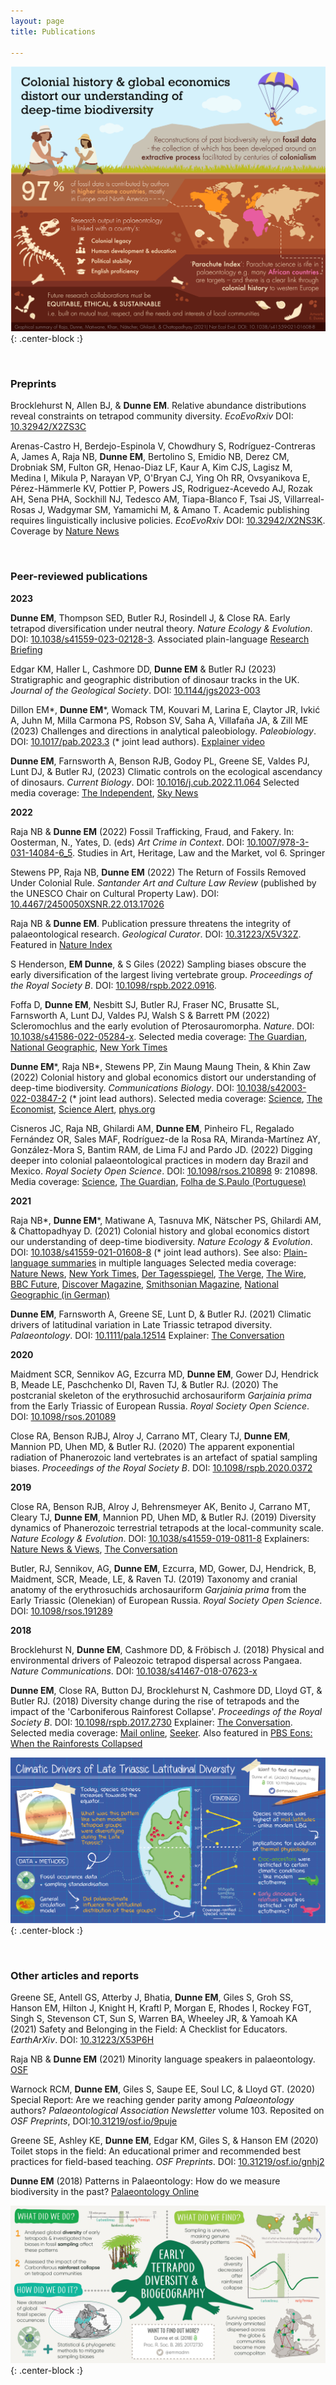 ```yaml
---
layout: page
title: Publications

---
```


![RajaDunneetalNatEcolEvol2021](/assets/img/graphic_NEE_2021.png){: .center-block :}


<br/>

### Preprints

Brocklehurst N, Allen BJ, & **Dunne EM**. Relative abundance distributions reveal constraints on tetrapod community diversity. *EcoEvoRxiv* DOI: [10.32942/X2ZS3C](https://ecoevorxiv.org/repository/view/5827/)

Arenas-Castro H, Berdejo-Espinola V, Chowdhury S, Rodríguez-Contreras A, James A, Raja NB, **Dunne EM**, Bertolino S, Emidio NB, Derez CM, Drobniak SM, Fulton GR, Henao-Diaz LF, Kaur A, Kim CJS, Lagisz M, Medina I, Mikula P, Narayan VP, O'Bryan CJ, Ying Oh RR, Ovsyanikova E, Pérez-Hämmerle KV, Pottier P, Powers JS, Rodriguez-Acevedo AJ, Rozak AH, Sena PHA, Sockhill NJ, Tedesco AM, Tiapa-Blanco F, Tsai JS, Villarreal-Rosas J, Wadgymar SM, Yamamichi M, & Amano T. Academic publishing requires linguistically inclusive policies. *EcoEvoRxiv* DOI: [10.32942/X2NS3K](https://ecoevorxiv.org/repository/view/5475/). 
Coverage by [Nature News](https://www.nature.com/articles/d41586-023-02529-1)


<br/>

### Peer-reviewed publications


**2023**

**Dunne EM**, Thompson SED, Butler RJ, Rosindell J, & Close RA. Early tetrapod diversification under neutral theory. *Nature Ecology & Evolution*. DOI: [10.1038/s41559-023-02128-3](https://www.nature.com/articles/s41559-023-02128-3). Associated plain-language [Research Briefing](https://www.nature.com/articles/s41559-023-02138-1)


Edgar KM, Haller L, Cashmore DD, **Dunne EM** & Butler RJ (2023) Stratigraphic and geographic distribution of dinosaur tracks in the UK. *Journal of the Geological Society*. DOI: [10.1144/jgs2023-003](https://doi.org/10.1144/jgs2023-003) 


Dillon EM\*, **Dunne EM**\*, Womack TM, Kouvari M, Larina E, Claytor JR, Ivkić A, Juhn M, Milla Carmona PS, Robson SV, Saha A, Villafaña JA, & Zill ME (2023) Challenges and directions in analytical paleobiology. *Paleobiology*. DOI: [10.1017/pab.2023.3](https://doi.org/10.1017/pab.2023.3) (\* joint lead authors). [Explainer video](https://www.youtube.com/watch?v=0jnxVGT3DaM&ab_channel=MirantaKouvari)


**Dunne EM**, Farnsworth A, Benson RJB, Godoy PL, Greene SE, Valdes PJ, Lunt DJ, & Butler RJ, (2023) Climatic controls on the ecological ascendancy of dinosaurs. *Current Biology*. DOI: [10.1016/j.cub.2022.11.064](https://doi.org/10.1016/j.cub.2022.11.064)
Selected media coverage: [The Independent](https://www.independent.co.uk/climate-change/dinosaurs-climate-change-b2246503.html), [Sky News](https://news.sky.com/story/life-finds-a-way-how-climate-change-helped-dinosaur-success-story-12769423)



**2022**


Raja NB & **Dunne EM** (2022) Fossil Trafficking, Fraud, and Fakery. In: Oosterman, N., Yates, D. (eds) *Art Crime in Context*. DOI: [10.1007/978-3-031-14084-6_5](https://doi.org/10.1007/978-3-031-14084-6_5). Studies in Art, Heritage, Law and the Market, vol 6. Springer


Stewens PP, Raja NB, **Dunne EM** (2022) The Return of Fossils Removed Under Colonial Rule. *Santander Art and Culture Law Review* (published by the UNESCO Chair on Cultural Property Law). DOI: [10.4467/2450050XSNR.22.013.17026](https://www.ejournals.eu/SAACLR/2022/2-2022/art/22616) 


Raja NB & **Dunne EM**. Publication pressure threatens the integrity of palaeontological research. *Geological Curator*. DOI:  [10.31223/X5V32Z](https://eartharxiv.org/repository/view/2414/). 
Featured in [Nature Index](https://www.nature.com/articles/d41586-022-03745-x)


S Henderson, **EM Dunne**, & S Giles (2022) Sampling biases obscure the early diversification of the largest living vertebrate group. *Proceedings of the Royal Society B*. DOI: [10.1098/rspb.2022.0916](https://royalsocietypublishing.org/doi/10.1098/rspb.2022.0916).


Foffa D, **Dunne EM**, Nesbitt SJ, Butler RJ, Fraser NC, Brusatte SL, Farnsworth A, Lunt DJ, Valdes PJ, Walsh S & Barrett PM (2022) Scleromochlus and the early evolution of
Pterosauromorpha. *Nature*. DOI: [10.1038/s41586-022-05284-x](https://doi.org/10.1038/s41586-022-05284-x).
Selected media coverage: [The Guardian](https://www.theguardian.com/science/2022/oct/05/scleromochlus-taylori-reptile-unearthed-scotland-related-pterosaurs), [National Geographic](https://www.nationalgeographic.co.uk/science-and-technology/2022/10/230-million-year-old-mystery-fossil-sheds-light-on-origins-of-pterosaurs), [New York Times](https://www.nytimes.com/2022/10/05/science/pterosaurs-reptiles-wings.html)


 **Dunne EM**\*, Raja NB\*, Stewens PP, Zin Maung Maung Thein, & Khin Zaw (2022) Colonial history and global economics distort our understanding of deep-time biodiversity. *Communications Biology*. DOI: [10.1038/s42003-022-03847-2](https://www.nature.com/articles/s42003-022-03847-2) (\* joint lead authors). 
Selected media coverage: [Science](hhttps://www.science.org/content/article/violent-conflict-myanmar-linked-boom-fossil-amber-research-study-claims), [The Economist](https://www.economist.com/graphic-detail/2022/09/22/research-on-amber-from-a-war-torn-part-of-myanmar-is-surging?utm_medium=social-media.content.np&utm_source=twitter&utm_campaign=editorial-social&utm_content=discovery.content&%3Ffsrc%3Dscn%2F=tw%2Fdc), [Science Alert](https://www.sciencealert.com/the-wondrous-beauty-of-myanmar-amber-hides-a-very-dark-secret), [phys.org](https://phys.org/news/2022-10-analysis-myanmar-amber-fossils-explicit.html)


Cisneros JC, Raja NB, Ghilardi AM, **Dunne EM**, Pinheiro FL, Regalado Fernández OR, Sales MAF, Rodríguez-de la Rosa RA, Miranda-Martínez AY, González-Mora S, Bantim RAM, de Lima FJ and Pardo JD. (2022) Digging deeper into colonial palaeontological practices in modern day Brazil and Mexico. *Royal Society Open Science*. DOI: [10.1098/rsos.210898](https://royalsocietypublishing.org/doi/10.1098/rsos.210898) 9: 210898.
Media coverage: [Science](https://www.science.org/content/article/institutions-global-north-hoard-fossils-brazil-study-says), [The Guardian](https://www.theguardian.com/uk-news/2022/mar/02/paleontology-a-hotbed-of-unethical-practices-rooted-in-colonialism-say-scientists), [Folha de S.Paulo (Portuguese)](https://www1.folha.uol.com.br/ciencia/2022/03/paleopirataria-faz-estrangeiros-dominarem-trabalhos-sobre-fosseis-brasileiros-diz-artigo.shtml)


**2021**

Raja NB\*, **Dunne EM**\*, Matiwane A, Tasnuva MK, Nätscher PS, Ghilardi AM, & Chattopadhyay D. (2021) Colonial history and global economics distort our understanding of deep-time biodiversity. *Nature Ecology & Evolution*. DOI: [10.1038/s41559-021-01608-8](https://www.nature.com/articles/s41559-021-01608-8) (\* joint lead authors).
See also: [Plain-language summaries](https://osf.io/bptqf/) in multiple languages
Selected media coverage: [Nature News](https://www.nature.com/articles/d41586-022-00034-5), [New York Times](https://www.nytimes.com/2021/03/22/science/dinosaurs-fossils-colonialism.html), [Der Tagesspiegel](https://m.tagesspiegel.de/wissen/schwarzmarkt-faelschungen-und-vorwuerfe-fossilienforschung-in-schwierigkeiten/27549240.html), [The Verge](https://www.theverge.com/2022/1/4/22865758/decolonizing-earth-sciences-paleontology-fossil-record), [The Wire](https://science.thewire.in/the-sciences/parachute-science-palaeontology-european-colonialism-indian-scientists/), [BBC Future](https://www.bbc.com/future/article/20220113-why-indias-fossil-wealth-has-remained-hidden), [Discover Magazine](https://www.discovermagazine.com/the-sciences/new-data-expose-colonialism-in-paleontology), [Smithsonian Magazine](https://www.smithsonianmag.com/science-nature/why-smuggled-fossils-are-hurting-paleontology-180979480/), [National Geographic (in German)](https://www.nationalgeographic.de/geschichte-und-kultur/2022/01/palaeontologie-herrscht-in-der-forschung-kolonialzeit-kolonialismus)


**Dunne EM**, Farnsworth A, Greene SE, Lunt D, & Butler RJ. (2021) Climatic drivers of latitudinal variation in Late Triassic tetrapod diversity. *Palaeontology*. DOI: [10.1111/pala.12514](https://onlinelibrary.wiley.com/doi/full/10.1111/pala.12514)
Explainer: [The Conversation](https://theconversation.com/prehistoric-creatures-flocked-to-different-latitudes-to-survive-climate-change-the-same-is-taking-place-today-163309)



**2020**

Maidment SCR, Sennikov AG, Ezcurra MD, **Dunne EM**, Gower DJ, Hendrick B, Meade LE, Paschchenko DI, Raven TJ, & Butler RJ. (2020) The postcranial skeleton of the erythrosuchid archosauriform *Garjainia prima* from the Early Triassic of European Russia. *Royal Society Open Science*. DOI: [10.1098/rsos.201089](https://royalsocietypublishing.org/doi/full/10.1098/rsos.201089)

Close RA, Benson RJBJ, Alroy J, Carrano MT, Cleary TJ, **Dunne EM**, Mannion PD, Uhen MD, & Butler RJ. (2020) The apparent exponential radiation of Phanerozoic land vertebrates is an artefact of spatial sampling biases. *Proceedings of the Royal Society B*. DOI: [10.1098/rspb.2020.0372](https://royalsocietypublishing.org/doi/10.1098/rspb.2020.0372)


**2019**

Close RA, Benson RJB, Alroy J, Behrensmeyer AK, Benito J, Carrano MT, Cleary TJ, **Dunne EM**, Mannion PD, Uhen MD, & Butler RJ. (2019) Diversity dynamics of Phanerozoic terrestrial tetrapods at the local-community scale. *Nature Ecology & Evolution*. DOI: [10.1038/s41559-019-0811-8](https://www.nature.com/articles/s41559-019-0811-8)
Explainers: 
[Nature News & Views](https://www.nature.com/articles/s41559-019-0863-9), [The Conversation](https://theconversation.com/land-animal-diversity-was-stable-for-millions-of-years-before-humans-came-along-new-study-111855?)

Butler, RJ, Sennikov, AG, **Dunne EM**, Ezcurra, MD, Gower, DJ, Hendrick, B, Maidment, SCR, Meade, LE, & Raven TJ. (2019) Taxonomy and cranial anatomy of the erythrosuchids archosauriform *Garjainia prima* from the Early Triassic (Olenekian) of European Russia. *Royal Society Open Science*. DOI: [10.1098/rsos.191289](https://royalsocietypublishing.org/doi/10.1098/rsos.191289)


**2018**

Brocklehurst N, **Dunne EM**, Cashmore DD, & Fröbisch J. (2018) Physical and environmental drivers of Paleozoic tetrapod dispersal across Pangaea. *Nature Communications*. DOI: [10.1038/s41467-018-07623-x](https://www.nature.com/articles/s41467-018-07623-x) 

**Dunne EM**, Close RA, Button DJ, Brocklehurst N, Cashmore DD, Lloyd GT, & Butler RJ. (2018) Diversity change during the rise of tetrapods and the impact of the 'Carboniferous Rainforest Collapse'. *Proceedings of the Royal Society B*. DOI: [10.1098/rspb.2017.2730](https://royalsocietypublishing.org/doi/10.1098/rspb.2017.2730)
Explainer: [The Conversation](https://theconversation.com/rainforest-collapse-in-prehistoric-times-changed-the-course-of-evolution-91289). 
Selected media coverage: [Mail online](https://www.dailymail.co.uk/sciencetech/article-5364737/Climate-change-307-million-years-ago-determined-future.html),  [Seeker](https://www.seeker.com/earth-conservation/prehistoric-rainforest-collapse-dramatically-changed-the-course-of-evolution). Also featured in [PBS Eons: When the Rainforests Collapsed](https://www.youtube.com/watch?v=sFHTA8dKceI)


![DunneetalPalaeontology2020](/assets/img/graphic_Palaeo_2020.png){: .center-block :}


<br/>

### Other articles and reports


Greene SE, Antell GS, Atterby J, Bhatia, **Dunne EM**, Giles S, Groh SS, Hanson EM, Hilton J, Knight H, Kraftl P, Morgan E, Rhodes I, Rockey FGT, Singh S, Stevenson CT, Sun S, Warren BA, Wheeley JR, & Yamoah KA (2021) Safety and Belonging in the Field: A Checklist for Educators. *EarthArXiv*. DOI: [10.31223/X53P6H](https://eartharxiv.org/repository/view/2607/)

Raja NB & **Dunne EM** (2021) Minority language speakers in palaeontology. [OSF](https://osf.io/nzjre)

Warnock RCM, **Dunne EM**, Giles S, Saupe EE, Soul LC, & Lloyd GT. (2020) Special Report: Are we reaching gender parity among *Palaeontology* authors? *Palaeontological Association Newsletter* volume 103. Reposited on *OSF Preprints*, DOI:[10.31219/osf.io/9puje](https://osf.io/9puje/)

Greene SE, Ashley KE, **Dunne EM**, Edgar KM, Giles S, & Hanson EM (2020) Toilet stops in the field: An educational primer and recommended best practices for field-based teaching. *OSF Preprints*. DOI: [10.31219/osf.io/gnhj2](https://osf.io/gnhj2/)

**Dunne EM** (2018) Patterns in Palaeontology: How do we measure biodiversity in the past? [Palaeontology Online](https://www.palaeontologyonline.com/articles/2018/patterns-in-palaeontology-how-do-we-measure-biodiversity-in-the-past/) 




![DunneetalProcB2018](/assets/img/graphic_ProcB_2018.jpg){: .center-block :}

